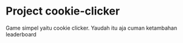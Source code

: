 # Project cookie-clicker

Game simpel yaitu cookie clicker. Yaudah itu aja cuman ketambahan leaderboard